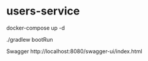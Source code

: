# users-service

docker-compose up -d

./gradlew bootRun

Swagger
http://localhost:8080/swagger-ui/index.html
